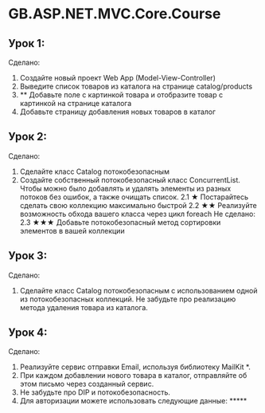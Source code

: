 # GB.ASP.NET.MVC.Core.Course

## Урок 1:
Сделано:
1. Создайте новый проект Web App (Model-View-Controller) 
2. Выведите список товаров из каталога на странице catalog/products
3. ** Добавьте поле с картинкой товара и отобразите товар с картинкой на странице каталога
4. Добавьте страницу добавления новых товаров в каталог

## Урок 2:
Сделано:
1. Сделайте класс Catalog потокобезопасным
2. Создайте собственный потокобезопасный класс ConcurrentList<T>. Чтобы можно было добавлять и удалять элементы из разных потоков без ошибок, а также очищать список.
2.1 ★ Постарайтесь сделать свою коллекцию максимально быстрой
2.2 ★★ Реализуйте возможность обхода вашего класса через цикл foreach
Не сделано:
2.3 ★★★ Добавьте потокобезопасный метод сортировки элементов в вашей коллекции

## Урок 3:
Сделано:
1. Сделайте класс Catalog потокобезопасным с использованием одной из потокобезопасных коллекций. Не забудьте про реализацию метода удаления товара из каталога.

## Урок 4:
Сделано:
1. Реализуйте сервис отправки Email, используя библиотеку MailKit *.
2. При каждом добавлении нового товара в каталог, отправляйте об этом письмо через созданный сервис.
3. Не забудьте про DIP и потокобезопасность.
4. Для авторизации можете использовать следующие данные: *****
